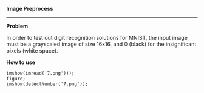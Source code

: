 **Image Preprocess**

----------------------------------------------------------

**Problem**

In order to test out digit recognition solutions for MNIST,
the input image must be a grayscaled image of size 16x16, and 0 (black) 
for the insignificant pixels (white space).


**How to use**

````
imshow(imread('7.png')));
figure;
imshow(detectNumber('7.png'));
````
